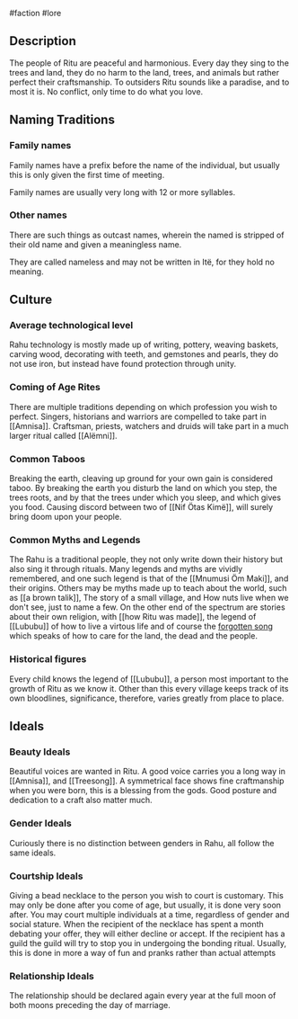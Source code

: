 #faction #lore 
## Description
The people of Ritu are peaceful and harmonious. Every day they sing to the trees and land, they do no harm to the land, trees, and animals but rather perfect their craftsmanship. 
 To outsiders Ritu sounds like a paradise, and to most it is. No conflict, only time to do what you love.
## Naming Traditions
### Family names
Family names have a prefix before the name of the individual, but usually this is only given the first time of meeting.
 
Family names are usually very long with 12 or more syllables.
### Other names
There are such things as outcast names, wherein the named is stripped of their old name and given a meaningless name.
 
They are called nameless and may not be written in Itë, for they hold no meaning.
## Culture
### Average technological level
Rahu technology is mostly made up of writing, pottery, weaving baskets, carving wood, decorating with teeth, and gemstones and pearls, they do not use iron, but instead have found protection through unity.
### Coming of Age Rites
There are multiple traditions depending on which profession you wish to perfect. Singers, historians and warriors are compelled to take part in [[Amnisa]].
Craftsman, priests, watchers and druids will take part in a much larger ritual called [[Alëmni]].
### Common Taboos
Breaking the earth, cleaving up ground for your own gain is considered taboo. By breaking the earth you disturb the land on which you step, the trees roots, and by that the trees under which you sleep, and which gives you food.
Causing discord between two of [[Nif Ötas Kimë]], will surely bring doom upon your people.
### Common Myths and Legends
The Rahu is a traditional people, they not only write down their history but also sing it through rituals.
Many legends and myths are vividly remembered, and one such legend is that of the [[Mnumusi Öm Maki]], and their origins. Others may be myths made up to teach about the world, such as [[a brown talik]], The story of a small village, and How nuts live when we don't see, just to name a few.
On the other end of the spectrum are stories about their own religion, with [[how Ritu was made]], the legend of [[Lububu]] of how to live a virtous life and of course the [forgotten song](Numen) which speaks of how to care for the land, the dead and the people.
### Historical figures
Every child knows the legend of [[Lububu]], a person most important to the growth of Ritu as we know it.
Other than this every village keeps track of its own bloodlines, significance, therefore, varies greatly from place to place.
## Ideals
### Beauty Ideals
Beautiful voices are wanted in Ritu. A good voice carries you a long way in [[Amnisa]], and [[Treesong]]. A symmetrical face shows fine craftmanship when you were born, this is a blessing from the gods. Good posture and dedication to a craft also matter much.
### Gender Ideals
Curiously there is no distinction between genders in Rahu, all follow the same ideals.
### Courtship Ideals
Giving a bead necklace to the person you wish to court is customary. This may only be done after you come of age, but usually, it is done very soon after. 
You may court multiple individuals at a time, regardless of gender and social stature.
When the recipient of the necklace has spent a month debating your offer, they will either decline or accept. 
If the recipient has a guild the guild will try to stop you in undergoing the bonding ritual. Usually, this is done in more a way of fun and pranks rather than actual attempts
### Relationship Ideals
The relationship should be declared again every year at the full moon of both moons preceding the day of marriage.